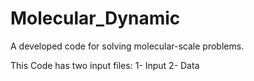 # Molecular_Dynamic
A developed code for solving molecular-scale problems.

This Code has two input files:
1- Input
2- Data
